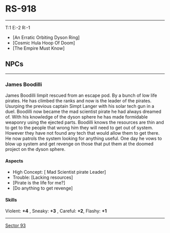 # RS-918
___
T:1 E:-2 R:-1
- [An Erratic Orbiting Dyson Ring]
- [Cosmic Hula Hoop Of Doom]
- [The Empire Must Know]

## NPCs
___
### James Boodilli
James Boodilli limpit rescued from an escape pod. By a bunch of low life pirates. He has climbed the ranks and now is the leader of the pirates. Usurping the previous captain Simpt Langer with his solar tech gun in a duel. Boodilli now became the mad scientist pirate he had always dreamed of. 
With his knowledge of the dyson sphere he has made formidable weaponry using the ejected parts. Boodilli knows the resources are thin and to get to the people that wrong him they will need to get out of system. However they have not found any tech that would allow them to get there. He now patrols the system looking for anything useful. One day he vows to blow up system and get revenge on those that put them at the doomed project on the dyson sphere. 

#### Aspects
- High Concept: [ Mad Scientist pirate Leader]
- Trouble: [Lacking resources]
- [Pirate is the life for me?]
- [Do anything to get revenge]

#### Skills
Violent: **+4** , Sneaky: **+3** , Careful: **+2**, Flashy: **+1**

___
[Sector 93](../../Sector93.md)